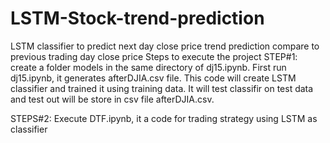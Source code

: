 # LSTM-Stock-trend-prediction
LSTM classifier to predict next day close price trend prediction compare to previous trading day close price
Steps to execute the project
STEP#1:
        create a folder models in the same directory of dj15.ipynb.
        First run dj15.ipynb, it generates afterDJIA.csv file.
        This code will create LSTM classifier and trained it using training data.
	It will test classifir on test data and test out will be store in csv file afterDJIA.csv.

STEPS#2: Execute DTF.ipynb, it a code for trading strategy using LSTM as classifier

